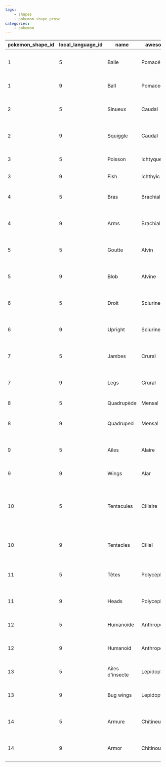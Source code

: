 ```yaml
---
tags:
    - shapes
    - pokemon_shape_prose
categories:
    - pokemon
---
```


| pokemon_shape_id | local_language_id |      name       |   awesome_name    |                         description                          |
|------------------|-------------------|-----------------|-------------------|--------------------------------------------------------------|
| 1                | 5                 | Balle           | Pomacé            | Pokémon constitués uniquement d'une tête                     |
| 1                | 9                 | Ball            | Pomaceous         | Pokémon consisting of only a head                            |
| 2                | 5                 | Sinueux         | Caudal            | Pokémon avec un corps serpentin                              |
| 2                | 9                 | Squiggle        | Caudal            | Pokémon with serpentine bodies                               |
| 3                | 5                 | Poisson         | Ichtyque          | Pokémon disposant de nageoires                               |
| 3                | 9                 | Fish            | Ichthyic          | Pokémon with fins                                            |
| 4                | 5                 | Bras            | Brachial          | Pokémon constitués d'une tête et de bras                     |
| 4                | 9                 | Arms            | Brachial          | Pokémon consisting of a head and arms                        |
| 5                | 5                 | Goutte          | Alvin             | Pokémon constitués d'une tête et d'un corps                  |
| 5                | 9                 | Blob            | Alvine            | Pokémon consisting of a head and a base                      |
| 6                | 5                 | Droit           | Sciurine          | Pokémon bipèdes disposant d'une queue                        |
| 6                | 9                 | Upright         | Sciurine          | Pokémon with a bipedal, tailed form                          |
| 7                | 5                 | Jambes          | Crural            | Pokémon constitués d'une tête et de jambes                   |
| 7                | 9                 | Legs            | Crural            | Pokémon consisting of a head and legs                        |
| 8                | 5                 | Quadrupède      | Mensal            | Pokémon quadrupèdes                                          |
| 8                | 9                 | Quadruped       | Mensal            | Pokémon with a quadruped body                                |
| 9                | 5                 | Ailes           | Alaire            | Pokémon avec une seule paire d'aile                          |
| 9                | 9                 | Wings           | Alar              | Pokémon with a single pair of wings                          |
| 10               | 5                 | Tentacules      | Ciliaire          | Pokémon avec des tentacules ou possédant de multiples pattes |
| 10               | 9                 | Tentacles       | Cilial            | Pokémon with tentacles or a multiped body                    |
| 11               | 5                 | Têtes           | Polycéphale       | Pokémon avec un corps multiple                               |
| 11               | 9                 | Heads           | Polycephalic      | Pokémon consisting of multiple bodies                        |
| 12               | 5                 | Humanoïde       | Anthropomorphique | Pokémon bipèdes sans queue                                   |
| 12               | 9                 | Humanoid        | Anthropomorphic   | Pokémon with a bipedal, tailless form                        |
| 13               | 5                 | Ailes d'insecte | Lépidoptère       | Pokémon avec deux paires d'ailes                             |
| 13               | 9                 | Bug wings       | Lepidopterous     | Pokémon with two or more pairs of wings                      |
| 14               | 5                 | Armure          | Chitineux         | Pokémon avec un corps insectoïde                             |
| 14               | 9                 | Armor           | Chitinous         | Pokémon with an insectoid body                               |
